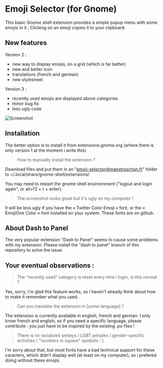 # Emoji Selector (for Gnome)
This basic Gnome shell extension provides a simple popup menu with some emojis in it ; Clicking on an emoji copies it to your clipboard.

## New features
Version 2 :
- new way to display emojis, on a grid (which is far better)
- new and better icon
- translations (french and german)
- new stylesheet

Version 3 :
- recently used emojis are displayed above categories
- minor bug fix
- less ugly code

![Screenshot](https://raw.githubusercontent.com/Maestroschan/emoji-selector-for-gnome/master/screenshot_v3.png)

## Installation
The better option is to install it from extensions.gnome.org (where there is only version 1 at the moment i write this)

> How to manually install the extension ?

Download files and put them in an "emoji-selector@maestroschan.fr" folder to ~/.local/share/gnome-shell/extensions/

You may need to restart the gnome shell environnment ("logout and login again", or alt+f2 + r + enter).

> The screenshot looks great but it's ugly on my computer !

It will be less ugly if you have the « Twitter Color Emoji » font, or the « EmojiOne Color » font installed on your system. These fonts are on github.

## About Dash to Panel
The very popular extension "Dash to Panel" seems to cause some problems with my extension.
Please install the "dash to panel" branch of this repository to solve the issue.

## Your eventual observations :
> The "recently used" category is reset every time i login, is this normal ?

Yes, sorry, i'm glad this feature works, so i haven't already think about how to make it remember what you used.

> Can you translate the extension in [some language] ?

The extension is currently available in english, french and german. I only know french and english, so if you need a specific language, please contribute : you just have to be inspired by the existing .po files !

> There is no racialized smileys / LGBT peoples / gender-specific activities / "numbers in square" symbols :'(

I'm sorry about that, but most fonts have a bad technical support for these caracters, which didn't display well (at least on my computer), so i prefered doing without these emojis.
